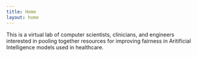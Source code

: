 ```yaml
---
title: Home
layout: home
---
```


This is a virtual lab of computer scientists, clinicians, and engineers interested in pooling together resources for improving fairness in Aritificial Intelligence models used in healthcare. 
